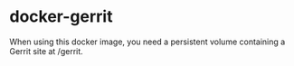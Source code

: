 # docker-gerrit

When using this docker image, you need a persistent volume containing a Gerrit
site at /gerrit.

